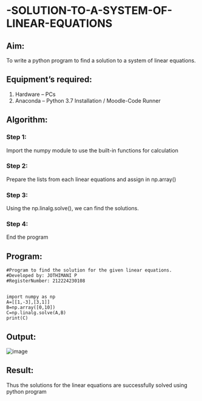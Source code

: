 # -SOLUTION-TO-A-SYSTEM-OF-LINEAR-EQUATIONS
## Aim:
To write a python program to find a solution to a system of linear equations.
## Equipment’s required:
1. 	Hardware – PCs
2. 	Anaconda – Python 3.7 Installation / Moodle-Code Runner
## Algorithm:
### Step 1: 
Import the numpy module to use the built-in functions for calculation
### Step 2: 
Prepare the lists from each linear equations and assign in np.array()
### Step 3: 
Using the np.linalg.solve(), we can find the solutions.
### Step 4: 
End the program
## Program:
~~~
#Program to find the solution for the given linear equations.
#Developed by: JOTHIMANI P 
#RegisterNumber: 212224230108


import numpy as np
A=[[1,-3],[3,1]]
B=np.array([0,10])
C=np.linalg.solve(A,B)
print(C)
~~~
## Output:

![image](https://github.com/user-attachments/assets/a898f67b-7c69-492e-80ba-af0735f01d4d)

## Result: 
Thus the solutions for the linear equations are successfully solved using python program

